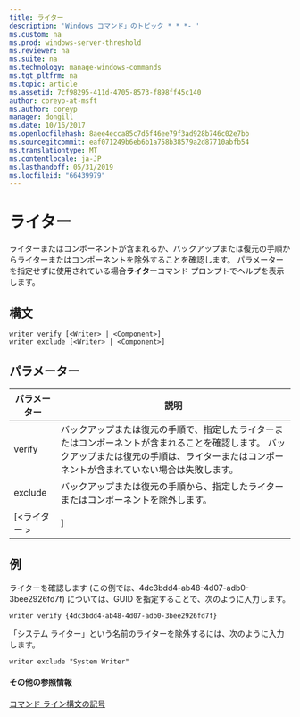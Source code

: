 ```yaml
---
title: ライター
description: 'Windows コマンド」のトピック * * *- '
ms.custom: na
ms.prod: windows-server-threshold
ms.reviewer: na
ms.suite: na
ms.technology: manage-windows-commands
ms.tgt_pltfrm: na
ms.topic: article
ms.assetid: 7cf98295-411d-4705-8573-f898ff45c140
author: coreyp-at-msft
ms.author: coreyp
manager: dongill
ms.date: 10/16/2017
ms.openlocfilehash: 8aee4ecca85c7d5f46ee79f3ad928b746c02e7bb
ms.sourcegitcommit: eaf071249b6eb6b1a758b38579a2d87710abfb54
ms.translationtype: MT
ms.contentlocale: ja-JP
ms.lasthandoff: 05/31/2019
ms.locfileid: "66439979"
---
```

# <a name="writer"></a>ライター



ライターまたはコンポーネントが含まれるか、バックアップまたは復元の手順からライターまたはコンポーネントを除外することを確認します。 パラメーターを指定せずに使用されている場合**ライター**コマンド プロンプトでヘルプを表示します。

## <a name="syntax"></a>構文

```
writer verify [<Writer> | <Component>]
writer exclude [<Writer> | <Component>]
```

## <a name="parameters"></a>パラメーター

| パラメーター  |                                                                                      説明                                                                                      |
|------------|---------------------------------------------------------------------------------------------------------------------------------------------------------------------------------------|
|   verify   | バックアップまたは復元の手順で、指定したライターまたはコンポーネントが含まれることを確認します。 バックアップまたは復元の手順は、ライターまたはコンポーネントが含まれていない場合は失敗します。 |
|  exclude   |                                                   バックアップまたは復元の手順から、指定したライターまたはコンポーネントを除外します。                                                    |
| [\<ライター > |                                                                                     <Component>]                                                                                      |

## <a name="BKMK_examples"></a>例

ライターを確認します (この例では、4dc3bdd4-ab48-4d07-adb0-3bee2926fd7f) については、GUID を指定することで、次のように入力します。
```
writer verify {4dc3bdd4-ab48-4d07-adb0-3bee2926fd7f}
```
「システム ライター」という名前のライターを除外するには、次のように入力します。
```
writer exclude "System Writer"
```

#### <a name="additional-references"></a>その他の参照情報

[コマンド ライン構文の記号](command-line-syntax-key.md)